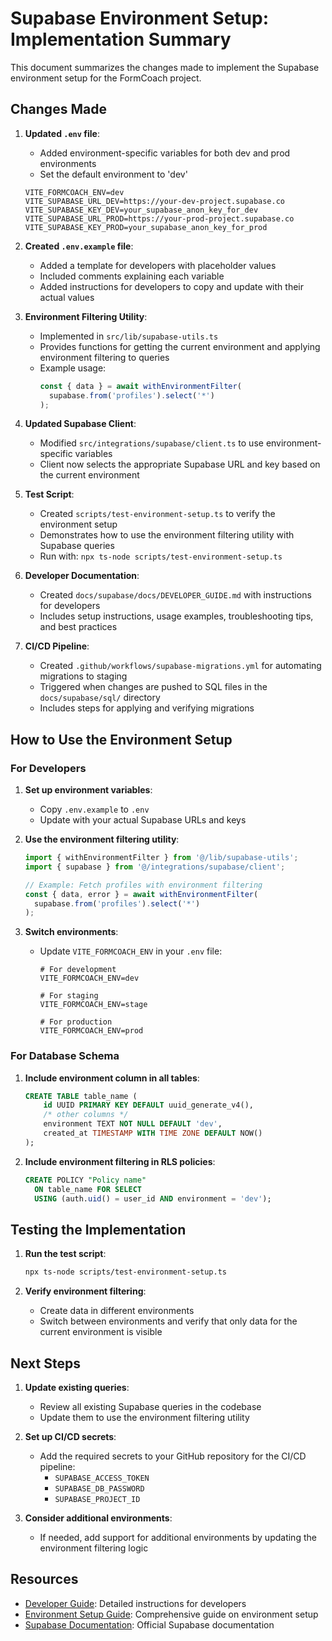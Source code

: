# Supabase Environment Setup: Implementation Summary

This document summarizes the changes made to implement the Supabase environment setup for the FormCoach project.

## Changes Made

1. **Updated `.env` file**:
    - Added environment-specific variables for both dev and prod environments
    - Set the default environment to 'dev'
   ```
   VITE_FORMCOACH_ENV=dev
   VITE_SUPABASE_URL_DEV=https://your-dev-project.supabase.co
   VITE_SUPABASE_KEY_DEV=your_supabase_anon_key_for_dev
   VITE_SUPABASE_URL_PROD=https://your-prod-project.supabase.co
   VITE_SUPABASE_KEY_PROD=your_supabase_anon_key_for_prod
   ```

2. **Created `.env.example` file**:
    - Added a template for developers with placeholder values
    - Included comments explaining each variable
    - Added instructions for developers to copy and update with their actual values

3. **Environment Filtering Utility**:
    - Implemented in `src/lib/supabase-utils.ts`
    - Provides functions for getting the current environment and applying environment filtering to queries
    - Example usage:
      ```typescript
      const { data } = await withEnvironmentFilter(
        supabase.from('profiles').select('*')
      );
      ```

4. **Updated Supabase Client**:
    - Modified `src/integrations/supabase/client.ts` to use environment-specific variables
    - Client now selects the appropriate Supabase URL and key based on the current environment

5. **Test Script**:
    - Created `scripts/test-environment-setup.ts` to verify the environment setup
    - Demonstrates how to use the environment filtering utility with Supabase queries
    - Run with: `npx ts-node scripts/test-environment-setup.ts`

6. **Developer Documentation**:
    - Created `docs/supabase/docs/DEVELOPER_GUIDE.md` with instructions for developers
    - Includes setup instructions, usage examples, troubleshooting tips, and best practices

7. **CI/CD Pipeline**:
    - Created `.github/workflows/supabase-migrations.yml` for automating migrations to staging
    - Triggered when changes are pushed to SQL files in the `docs/supabase/sql/` directory
    - Includes steps for applying and verifying migrations

## How to Use the Environment Setup

### For Developers

1. **Set up environment variables**:
    - Copy `.env.example` to `.env`
    - Update with your actual Supabase URLs and keys

2. **Use the environment filtering utility**:
   ```typescript
   import { withEnvironmentFilter } from '@/lib/supabase-utils';
   import { supabase } from '@/integrations/supabase/client';

   // Example: Fetch profiles with environment filtering
   const { data, error } = await withEnvironmentFilter(
     supabase.from('profiles').select('*')
   );
   ```

3. **Switch environments**:
    - Update `VITE_FORMCOACH_ENV` in your `.env` file:
      ```
      # For development
      VITE_FORMCOACH_ENV=dev
 
      # For staging
      VITE_FORMCOACH_ENV=stage
 
      # For production
      VITE_FORMCOACH_ENV=prod
      ```

### For Database Schema

1. **Include environment column in all tables**:
   ```sql
   CREATE TABLE table_name (
       id UUID PRIMARY KEY DEFAULT uuid_generate_v4(),
       /* other columns */
       environment TEXT NOT NULL DEFAULT 'dev',
       created_at TIMESTAMP WITH TIME ZONE DEFAULT NOW()
   );
   ```

2. **Include environment filtering in RLS policies**:
   ```sql
   CREATE POLICY "Policy name"
     ON table_name FOR SELECT
     USING (auth.uid() = user_id AND environment = 'dev');
   ```

## Testing the Implementation

1. **Run the test script**:
   ```bash
   npx ts-node scripts/test-environment-setup.ts
   ```

2. **Verify environment filtering**:
    - Create data in different environments
    - Switch between environments and verify that only data for the current environment is visible

## Next Steps

1. **Update existing queries**:
    - Review all existing Supabase queries in the codebase
    - Update them to use the environment filtering utility

2. **Set up CI/CD secrets**:
    - Add the required secrets to your GitHub repository for the CI/CD pipeline:
        - `SUPABASE_ACCESS_TOKEN`
        - `SUPABASE_DB_PASSWORD`
        - `SUPABASE_PROJECT_ID`

3. **Consider additional environments**:
    - If needed, add support for additional environments by updating the environment filtering logic

## Resources

- [Developer Guide](DEVELOPER_GUIDE.md): Detailed instructions for developers
- [Environment Setup Guide](ENVIRONMENT_SETUP.md): Comprehensive guide on environment setup
- [Supabase Documentation](https://supabase.com/docs): Official Supabase documentation